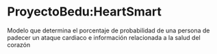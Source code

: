 # ProyectoBedu:HeartSmart
Modelo que determina el porcentaje de probabilidad de una persona de padecer un ataque cardiaco e información relacionada a la salud del corazón 
